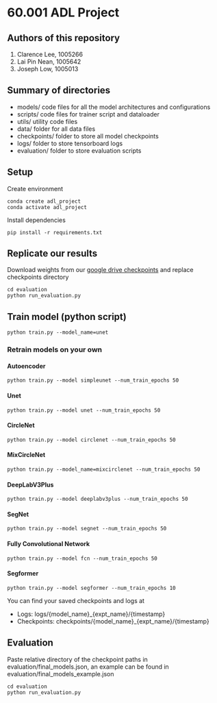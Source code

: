 # 60.001 ADL Project 

## Authors of this repository 
1. Clarence Lee, 1005266
2. Lai Pin Nean, 1005642
3. Joseph Low, 1005013

## Summary of directories
- models/ code files for all the model architectures and configurations 
- scripts/ code files for trainer script and dataloader 
- utils/ utility code files 
- data/ folder for all data files 
- checkpoints/ folder to store all model checkpoints 
- logs/ folder to store tensorboard logs 
- evaluation/ folder to store evaluation scripts 

## Setup 
Create environment 
```
conda create adl_project 
conda activate adl_project
```
Install dependencies
```
pip install -r requirements.txt
```

## Replicate our results 
Download weights from our [google drive checkpoints](https://drive.google.com/file/d/1yhBQPDkkxOVsdExH7EyhQeNTPtA7gfU2/view?usp=share_link) and replace checkpoints directory
```
cd evaluation 
python run_evaluation.py 
```

## Train model (python script)
```
python train.py --model_name=unet
```

### Retrain models on your own 
#### Autoencoder
```
python train.py --model simpleunet --num_train_epochs 50
```
#### Unet 
```
python train.py --model unet --num_train_epochs 50
```
#### CircleNet
```
python train.py --model circlenet --num_train_epochs 50
```

#### MixCircleNet
```
python train.py --model_name=mixcirclenet --num_train_epochs 50
```
#### DeepLabV3Plus 
```
python train.py --model deeplabv3plus --num_train_epochs 50
```
#### SegNet
```
python train.py --model segnet --num_train_epochs 50
```
#### Fully Convolutional Network 
```
python train.py --model fcn --num_train_epochs 50 
```
#### Segformer 
```
python train.py --model segformer --num_train_epochs 10 
```


You can find your saved checkpoints and logs at 
- Logs: logs/{model_name}_{expt_name}/{timestamp}
- Checkpoints: checkpoints/{model_name}_{expt_name}/{timestamp}

## Evaluation
Paste relative directory of the checkpoint paths in evaluation/final_models.json, an example can be found in evaluation/final_models_example.json
```
cd evaluation 
python run_evaluation.py 
```